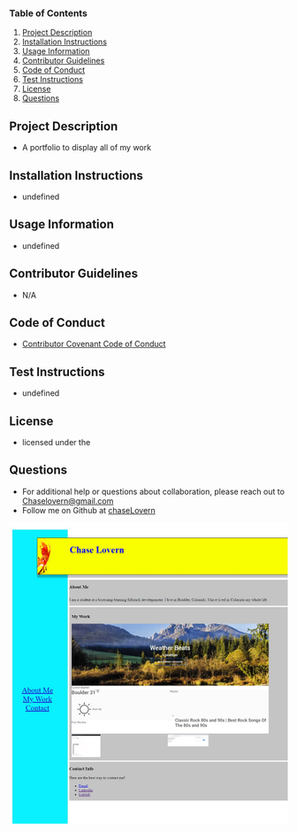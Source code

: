  ### Table of Contents
  1. [Project Description](#project-description)
  2. [Installation Instructions](#installation-instructions)
  3. [Usage Information](#usage-information)
  4. [Contributor Guidelines](#contributor-guidelines)
  5. [Code of Conduct](#code-of-conduct)
  6. [Test Instructions](#test-instructions)
  7. [License](#license)
  8. [Questions](#questions)
  ## Project Description
  * A portfolio to display all of my work
  ## Installation Instructions
  * undefined
  ## Usage Information
  * undefined
  ## Contributor Guidelines
  * N/A
  ## Code of Conduct
  * [Contributor Covenant Code of Conduct](https://www.contributor-covenant.org/version/2/0/code_of_conduct/code_of_conduct.md)
  ## Test Instructions
  * undefined
  ## License
  * licensed under the 
  ## Questions
  * For additional help or questions about collaboration, please reach out to Chaselovern@gmail.com
  * Follow me on Github at [chaseLovern](http://github.com/chaseLovern)

![Homework02SS](https://github.com/Chaselovern/AdvancedCSSHomework/blob/master/assets/Homework02SS.jpg)

